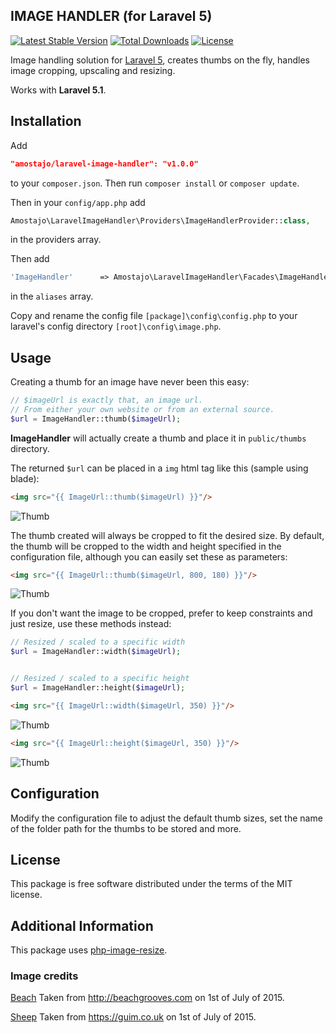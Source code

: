 IMAGE HANDLER (for Laravel 5)
--------------------------------

[![Latest Stable Version](https://poser.pugx.org/amostajo/laravel-image-handler/v/stable)](https://packagist.org/packages/amostajo/laravel-image-handler)
[![Total Downloads](https://poser.pugx.org/amostajo/laravel-image-handler/downloads)](https://packagist.org/packages/amostajo/laravel-image-handler)
[![License](https://poser.pugx.org/amostajo/laravel-image-handler/license)](https://packagist.org/packages/amostajo/laravel-image-handler)

Image handling solution for [Laravel 5](http://laravel.com/), creates thumbs on the fly, handles image cropping, upscaling and resizing.

Works with **Laravel 5.1**.

## Installation

Add

```json
"amostajo/laravel-image-handler": "v1.0.0"
```

to your `composer.json`. Then run `composer install` or `composer update`.

Then in your `config/app.php` add

```php
Amostajo\LaravelImageHandler\Providers\ImageHandlerProvider::class,
```

in the providers array.

Then add

```php
'ImageHandler'      => Amostajo\LaravelImageHandler\Facades\ImageHandler::class,
```
    
in the `aliases` array.

Copy and rename the config file `[package]\config\config.php` to your laravel's config directory `[root]\config\image.php`.

## Usage

Creating a thumb for an image have never been this easy:

```php
// $imageUrl is exactly that, an image url.
// From either your own website or from an external source.
$url = ImageHandler::thumb($imageUrl);
```

**ImageHandler** will actually create a thumb and place it in `public/thumbs` directory.

The returned `$url` can be placed in a `img` html tag like this (sample using blade):

```html
<img src="{{ ImageUrl::thumb($imageUrl) }}"/>
```

![Thumb](http://s14.postimg.org/6j0rz20ql/beach_100x100.jpg)

The thumb created will always be cropped to fit the desired size. By default, the thumb will be cropped to the width and height specified in the configuration file, although you can easily set these as parameters:

```html
<img src="{{ ImageUrl::thumb($imageUrl, 800, 180) }}"/>
```

![Thumb](http://s22.postimg.org/wvcf9ny81/beach_800x180.jpg)

If you don't want the image to be cropped, prefer to keep constraints and just resize, use these methods instead:

```php
// Resized / scaled to a specific width
$url = ImageHandler::width($imageUrl);


// Resized / scaled to a specific height
$url = ImageHandler::height($imageUrl);
```

```html
<img src="{{ ImageUrl::width($imageUrl, 350) }}"/>
```

![Thumb](http://s9.postimg.org/z3nppwyz3/sheep_350x.jpg)

```html
<img src="{{ ImageUrl::height($imageUrl, 350) }}"/>
```

![Thumb](http://s30.postimg.org/mi9f00ekh/sheep_x350.jpg)

## Configuration

Modify the configuration file to adjust the default thumb sizes, set the name of the folder path for the thumbs to be stored and more.

## License

This package is free software distributed under the terms of the MIT license.

## Additional Information

This package uses [php-image-resize](https://github.com/eventviva/php-image-resize).

### Image credits
 
[Beach](http://beachgrooves.com/wp-content/uploads/2014/07/beach.jpg)
Taken from http://beachgrooves.com on 1st of July of 2015.

[Sheep](http://static.guim.co.uk/sys-images/Guardian/Pix/pictures/2014/4/11/1397210130748/Spring-Lamb.-Image-shot-2-011.jpg)
Taken from https://guim.co.uk on 1st of July of 2015.